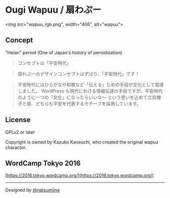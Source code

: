 Ougi Wapuu / 扇わぷー
===

<img src="wapuu_rgb.png", width="406", alt="wapuu">

## Concept

"Heian" period (One of Japan's history of periodization)

>コンセプトは「平安時代」

>扇わぷーのデザインコンセプトはずばり、「平安時代」です！

>平安時代にはひらがなや和歌など「伝える」ための手段が文化として発達しました。
WordPress も現代における情報伝達の手段ですが、平安時代のように一つの「文化」になったらいいな〜
という思いを込めて立烏帽子と扇、どちらも平安を代表するモチーフを採用しています。

## License
GPLv2 or later

Copyright is owned by Kazuko Kaneuchi, who created the original wapuu charactor.

## WordCamp Tokyo 2016
[https://2016.tokyo.wordcamp.org/](https://2016.tokyo.wordcamp.org/)

---
Designed by [@natsumiine](https://github.com/natsumiine)
